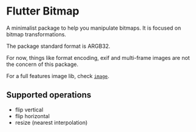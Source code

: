 # Flutter Bitmap



A minimalist package to help you manipulate bitmaps. It is focused on bitmap transformations.

The package standard format is ARGB32.

For now, things like format encoding, exif and multi-frame images are not the concern of this package.

For a full features image lib, check [`image`](https://pub.dartlang.org/packages/image).



## Supported operations

- flip vertical
- flip horizontal
- resize (nearest interpolation)


